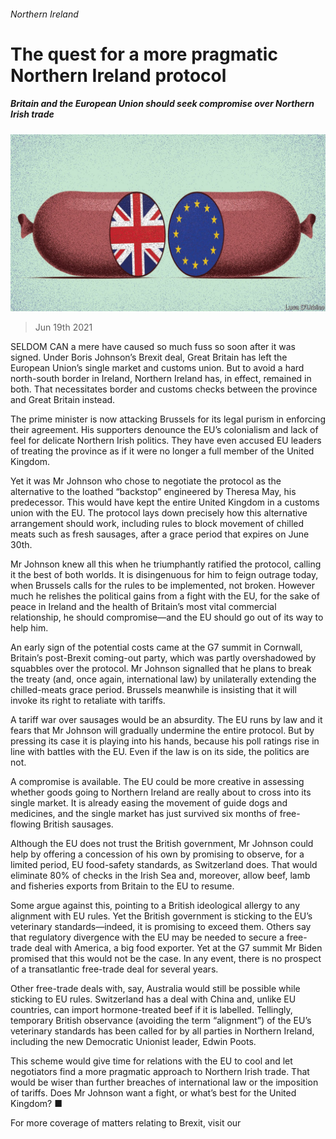 ###### Northern Ireland

# The quest for a more pragmatic Northern Ireland protocol 

##### Britain and the European Union should seek compromise over Northern Irish trade 

![image](images/20210619_LDD002_0.jpg) 

> Jun 19th 2021 

SELDOM CAN a mere  have caused so much fuss so soon after it was signed. Under Boris Johnson’s Brexit deal, Great Britain has left the European Union’s single market and customs union. But to avoid a hard north-south border in Ireland, Northern Ireland has, in effect, remained in both. That necessitates border and customs checks between the province and Great Britain instead.

The prime minister is now attacking Brussels for its legal purism in enforcing their agreement. His supporters denounce the EU’s colonialism and lack of feel for delicate Northern Irish politics. They have even accused EU leaders of treating the province as if it were no longer a full member of the United Kingdom.


Yet it was Mr Johnson who chose to negotiate the protocol as the alternative to the loathed “backstop” engineered by Theresa May, his predecessor. This would have kept the entire United Kingdom in a customs union with the EU. The protocol lays down precisely how this alternative arrangement should work, including rules to block movement of chilled meats such as fresh sausages, after a grace period that expires on June 30th.

Mr Johnson knew all this when he triumphantly ratified the protocol, calling it the best of both worlds. It is disingenuous for him to feign outrage today, when Brussels calls for the rules to be implemented, not broken. However much he relishes the political gains from a fight with the EU, for the sake of peace in Ireland and the health of Britain’s most vital commercial relationship, he should compromise—and the EU should go out of its way to help him.

An early sign of the potential costs came at the G7 summit in Cornwall, Britain’s post-Brexit coming-out party, which was partly overshadowed by squabbles over the protocol. Mr Johnson signalled that he plans to break the treaty (and, once again, international law) by unilaterally extending the chilled-meats grace period. Brussels meanwhile is insisting that it will invoke its right to retaliate with tariffs.

A tariff war over sausages would be an absurdity. The EU runs by law and it fears that Mr Johnson will gradually undermine the entire protocol. But by pressing its case it is playing into his hands, because his poll ratings rise in line with battles with the EU. Even if the law is on its side, the politics are not.

A compromise is available. The EU could be more creative in assessing whether goods going to Northern Ireland are really about to cross into its single market. It is already easing the movement of guide dogs and medicines, and the single market has just survived six months of free-flowing British sausages.

Although the EU does not trust the British government, Mr Johnson could help by offering a concession of his own by promising to observe, for a limited period, EU food-safety standards, as Switzerland does. That would eliminate 80% of checks in the Irish Sea and, moreover, allow beef, lamb and fisheries exports from Britain to the EU to resume.

Some argue against this, pointing to a British ideological allergy to any alignment with EU rules. Yet the British government is sticking to the EU’s veterinary standards—indeed, it is promising to exceed them. Others say that regulatory divergence with the EU may be needed to secure a free-trade deal with America, a big food exporter. Yet at the G7 summit Mr Biden promised that this would not be the case. In any event, there is no prospect of a transatlantic free-trade deal for several years.

Other free-trade deals with, say, Australia would still be possible while sticking to EU rules. Switzerland has a deal with China and, unlike EU countries, can import hormone-treated beef if it is labelled. Tellingly, temporary British observance (avoiding the term “alignment”) of the EU’s veterinary standards has been called for by all parties in Northern Ireland, including the new Democratic Unionist leader, Edwin Poots.

This scheme would give time for relations with the EU to cool and let negotiators find a more pragmatic approach to Northern Irish trade. That would be wiser than further breaches of international law or the imposition of tariffs. Does Mr Johnson want a fight, or what’s best for the United Kingdom? ■

For more coverage of matters relating to Brexit, visit our 

